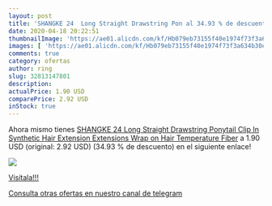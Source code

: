 ```yaml
---
layout: post
title: 'SHANGKE 24  Long Straight Drawstring Pon al 34.93 % de descuento'
date: 2020-04-18 20:22:51
thumbnailImage: 'https://ae01.alicdn.com/kf/Hb079eb73155f40e1974f73f3a634b30eB/SHANGKE-24-Long-Straight-Drawstring-Ponytail-Clip-In-Synthetic-Hair-Extension-Extensions-Wrap-on-Hair-Temperature.jpg_350x350._SL200_.jpg'
images: [ 'https://ae01.alicdn.com/kf/Hb079eb73155f40e1974f73f3a634b30eB/SHANGKE-24-Long-Straight-Drawstring-Ponytail-Clip-In-Synthetic-Hair-Extension-Extensions-Wrap-on-Hair-Temperature.jpg_350x350._SL200_.jpg' ]
comments: true
category: ofertas
author: ring
slug: 32813147801
description:
actualPrice: 1.90 USD
comparePrice: 2.92 USD
inStock: true
---
```


Ahora mismo tienes [SHANGKE 24  Long Straight Drawstring Ponytail Clip In Synthetic Hair Extension Extensions Wrap on Hair Temperature Fiber](https://www.amazon.com/dp/32813147801/?tag=redken08-20) a 1.90 USD (original: 2.92 USD) (34.93 %  de descuento) en el siguiente enlace!

[![](https://ae01.alicdn.com/kf/Hb079eb73155f40e1974f73f3a634b30eB/SHANGKE-24-Long-Straight-Drawstring-Ponytail-Clip-In-Synthetic-Hair-Extension-Extensions-Wrap-on-Hair-Temperature.jpg_350x350._SL200_.jpg)](https://www.amazon.com/dp/32813147801/?tag=redken08-20)

[Visítala!!!](https://www.amazon.com/dp/32813147801/?tag=redken08-20)

[Consulta otras ofertas en nuestro canal de telegram](https://t.me/s/ofertas25)
